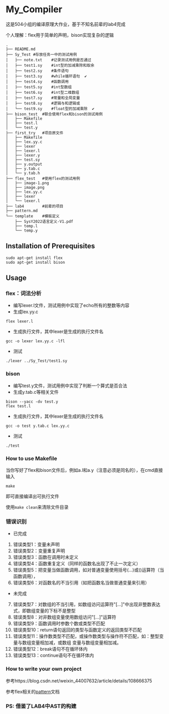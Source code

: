 # My_Compiler

这是504小组的编译原理大作业，基于不知名前辈的lab4完成

个人理解：flex用于简单的声明，bison实现复杂的逻辑

```
.
├── README.md
├── Sy_Test #存放任务一中的测试用例
│   ├── note.txt    #记录测试用例是否通过
│   ├── test1.sy    #int型的加减乘除和取余
│   ├── test2.sy    #条件语句
│   ├── test3.sy    #while循环语句  ✔
│   ├── test4.sy    #函数调用
│   ├── test5.sy    #int型数组
│   ├── test6.sy    #int型二维数组
│   ├── test7.sy    #常量和全局变量 
│   ├── test8.sy    #逻辑与和逻辑或
│   └── test9.sy    #float型的加减乘除  ✔
├── bison_test  #联合使用flex和bison的测试用例
│   ├── Makefile
│   ├── test.l
│   └── test.y
├── first_try   #项目原文件
│   ├── Makefile
│   ├── lex.yy.c
│   ├── lexer
│   ├── lexer.l
│   ├── lexer.y
│   ├── test.sy
│   ├── y.output
│   ├── y.tab.c
│   └── y.tab.h
├── flex_test   #使用flex的测试用例
│   ├── image-1.png
│   ├── image.png
│   ├── lex.yy.c
│   ├── lexer
│   └── lexer.l
├── lab4        #前辈的项目
├── pattern.md
└── template    #模板定义
    ├── SysY2022语言定义-V1.pdf
    ├── temp.l
    └── temp.y

```


## Installation of Prerequisites

```
sudo apt-get install flex  
sudo apt-get install bison
```

## Usage
### flex：词法分析

* 编写lexer.l文件，测试用例中实现了echo所有的整数等内容
* 生成lex.yy.c
```
flex lexer.l
```
* 生成执行文件，其中lexer是生成的执行文件名
```
gcc -o lexer lex.yy.c -lfl
```
* 测试
```
./lexer ../Sy_Test/test1.sy
```
### bison

* 编写test.y文件，测试用例中实现了判断一个算式是否合法
* 生成y.tab.c等相关文件
```
bison --yacc -dv test.y
flex test.l
```
* 生成执行文件，其中lexer是生成的执行文件名
```
gcc -o test y.tab.c lex.yy.c
```
* 测试
```
./test 
```

### How to use Makefile

当你写好了flex和bison文件后，例如a.l和a.y（注意必须是同名的），在cmd直接输入
```
make
```
即可直接编译出可执行文件

使用```make clean```来清除文件目录

### 错误识别

- 已完成
1.  错误类型1：变量未声明
2.  错误类型2：变量重复声明
3.  错误类型3：函数在调用时未定义
4.  错误类型4：函数重复定义（同样的函数名出现了不止一次定义）
5.  错误类型5：把变量当做函数调用，如对普通变量使用括号(...)或()运算符（当函数调用），
6.  错误类型6：对函数名的不当引用（如把函数名当做普通变量来引用）

- 未完成
7.  错误类型7：对数组的不当引用，如数组访问运算符"[...]"中出现非整数表达式，即数组变量的下标不是整型
8.  错误类型8：对非数组变量使用数组访问"[...]"运算符
9.  错误类型9：函数调用时参数个数或类型不匹配
10.  错误类型10：return语句返回的类型与函数定义的返回类型不匹配
11.  错误类型11：操作数类型不匹配，或操作数类型与操作符不匹配，如：整型变量与数组变量相加减，或数组
变量与数组变量相加减。
12.  错误类型12：break语句不在循环体内
13.  错误类型13：continue语句不在循环体内



### How to write your own project

参考https://blog.csdn.net/weixin_44007632/article/details/108666375

参考flex相关的[pattern](./pattern.md)文档

### PS: 借鉴了LAB4中AST的构建
